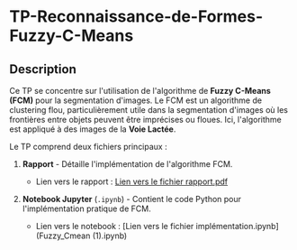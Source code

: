 # TP-Reconnaissance-de-Formes-Fuzzy-C-Means


## Description
Ce TP se concentre sur l'utilisation de l'algorithme de **Fuzzy C-Means (FCM)** pour la segmentation d'images. Le FCM est un algorithme de clustering flou, particulièrement utile dans la segmentation d'images où les frontières entre objets peuvent être imprécises ou floues. Ici, l'algorithme est appliqué à des images de la **Voie Lactée**.

Le TP comprend deux fichiers principaux :
1. **Rapport** - Détaille l'implémentation de l'algorithme FCM.
   - Lien vers le rapport : [Lien vers le fichier rapport.pdf](./TP_Reconnaissance_de_Forme_Abed.pdf)

2. **Notebook Jupyter** (`.ipynb`) - Contient le code Python pour l'implémentation pratique de FCM. 
   - Lien vers le notebook : [Lien vers le fichier implémentation.ipynb](Fuzzy_Cmean (1).ipynb)
